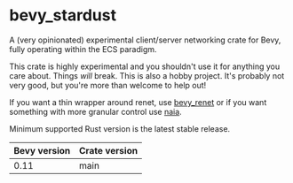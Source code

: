 # bevy_stardust
A (very opinionated) experimental client/server networking crate for Bevy, fully operating within the ECS paradigm.

This crate is highly experimental and you shouldn't use it for anything you care about. Things *will* break.
This is also a hobby project. It's probably not very good, but you're more than welcome to help out!

If you want a thin wrapper around renet, use [bevy_renet](https://github.com/lucaspoffo/renet/tree/master/bevy_renet) or if you want something with more granular control use [naia](https://github.com/naia-lib/naia).

Minimum supported Rust version is the latest stable release.

| Bevy version | Crate version |
| ------------ | ------------- |
| 0.11         | main          |
